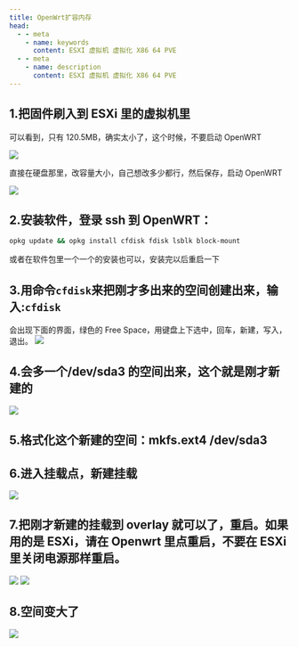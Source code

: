 ```yaml
---
title: OpenWrt扩容内存
head:
  - - meta
    - name: keywords
      content: ESXI 虚拟机 虚拟化 X86 64 PVE
  - - meta
    - name: description
      content: ESXI 虚拟机 虚拟化 X86 64 PVE
---
```


## 1.把固件刷入到 ESXi 里的虚拟机里

可以看到，只有 120.5MB，确实太小了，这个时候，不要启动 OpenWRT

![](https://m.theovan.cn/img/2022112001.png)

直接在硬盘那里，改容量大小，自己想改多少都行，然后保存，启动 OpenWRT

![](https://m.theovan.cn/img/2022112002.png)

## 2.安装软件，登录 ssh 到 OpenWRT：

```bash
opkg update && opkg install cfdisk fdisk lsblk block-mount
```

或者在软件包里一个一个的安装也可以，安装完以后重启一下

## 3.用命令`cfdisk`来把刚才多出来的空间创建出来，输入:`cfdisk`

会出现下面的界面，绿色的 Free Space，用键盘上下选中，回车，新建，写入，退出。
![](https://m.theovan.cn/img/2022112003.png)

## 4.会多一个/dev/sda3 的空间出来，这个就是刚才新建的

![](https://m.theovan.cn/img/2022112004.png)

## 5.格式化这个新建的空间：mkfs.ext4 /dev/sda3

## 6.进入挂载点，新建挂载

![](https://m.theovan.cn/img/2022112005.png)

## 7.把刚才新建的挂载到 overlay 就可以了，重启。如果用的是 ESXi，请在 Openwrt 里点重启，不要在 ESXi 里关闭电源那样重启。

![](https://m.theovan.cn/img/2022112030.png)
![](https://m.theovan.cn/img/2022112006.png)

## 8.空间变大了

![](https://m.theovan.cn/img/2022112007.png)

